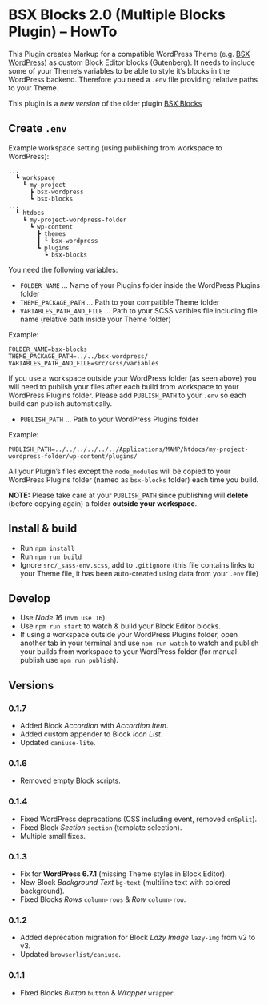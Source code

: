 # BSX Blocks 2.0 (Multiple Blocks Plugin) – HowTo

This Plugin creates Markup for a compatible WordPress Theme (e.g. [BSX WordPress](https://github.com/ihniwiad/bsx-wordpress)) as custom Block Editor blocks (Gutenberg). It needs to include some of your Theme’s variables to be able to style it’s blocks in the WordPress backend. Therefore you need a `.env` file providing relative paths to your Theme.

This plugin is a *new version* of the older plugin [BSX Blocks](https://github.com/ihniwiad/wp-multi-block-plugin/)

## Create `.env`

Example workspace setting (using publishing from workspace to WordPress):

```
...
  ┗ workspace
    ┗ my-project
      ┣ bsx-wordpress
      ┗ bsx-blocks
...
  ┗ htdocs
    ┗ my-project-wordpress-folder
      ┗ wp-content
        ┣ themes
        ┃ ┗ bsx-wordpress
        ┗ plugins
          ┗ bsx-blocks
```

You need the following variables:

* `FOLDER_NAME` ... Name of your Plugins folder inside the WordPress Plugins folder
* `THEME_PACKAGE_PATH` ... Path to your compatible Theme folder
* `VARIABLES_PATH_AND_FILE` ... Path to your SCSS varibles file including file name (relative path inside your Theme folder)

Example:

```
FOLDER_NAME=bsx-blocks
THEME_PACKAGE_PATH=../../bsx-wordpress/
VARIABLES_PATH_AND_FILE=src/scss/variables
```

If you use a workspace outside your WordPress folder (as seen above) you will need to publish your files after each build from workspace to your WordPress Plugins folder. Please add `PUBLISH_PATH` to your `.env` so each build can publish automatically.

* `PUBLISH_PATH` ... Path to your WordPress Plugins folder

Example: 

```
PUBLISH_PATH=../../../../../../Applications/MAMP/htdocs/my-project-wordpress-folder/wp-content/plugins/
```

All your Plugin’s files except the `node_modules` will be copied to your WordPress Plugins folder (named as `bsx-blocks` folder) each time you build.

**NOTE:** Please take care at your `PUBLISH_PATH` since publishing will **delete** (before copying again) a folder **outside your workspace**.


## Install & build

* Run `npm install`
* Run `npm run build`
* Ignore `src/_sass-env.scss`, add to `.gitignore` (this file contains links to your Theme file, it has been auto-created using data from your `.env` file)


## Develop

* Use *Node 16* (`nvm use 16`).
* Use `npm run start` to watch & build your Block Editor blocks.
* If using a workspace outside your WordPress Plugins folder, open another tab in your terminal and use `npm run watch` to watch and publish your builds from workspace to your WordPress folder (for manual publish use `npm run publish`).


## Versions

### 0.1.7

* Added Block *Accordion* with *Accordion Item*.
* Added custom appender to Block *Icon List*.
* Updated `caniuse-lite`.

### 0.1.6

* Removed empty Block scripts.

### 0.1.4

* Fixed WordPress deprecations (CSS including event, removed `onSplit`).
* Fixed Block *Section* `section` (template selection).
* Multiple small fixes.

### 0.1.3

* Fix for **WordPress 6.7.1** (missing Theme styles in Block Editor).
* New Block *Background Text* `bg-text` (multiline text with colored background).
* Fixed Blocks *Rows* `column-rows` & *Row* `column-row`.

### 0.1.2

* Added deprecation migration for Block *Lazy Image* `lazy-img` from v2 to v3.
* Updated `browserlist/caniuse`.

### 0.1.1

* Fixed Blocks *Button* `button` & *Wrapper* `wrapper`.
